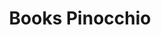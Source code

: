 ---
layout: default-nav
type: card
formsum: summative
sortorder: 3.9
appsused: indd
title: "Books Pinocchio"
level: cg6
brightspace: "https://brightspace.algonquincollege.com/d2l/lms/dropbox/user/folder_submit_files.d2l?db=120808&grpid=0&isprv=0&bp=0&ou=145571"
submission: "indd-book-package-plus-pdf"
links: |
  - Adobe: <a href="https://helpx.adobe.com/indesign/using/creating-book-files.html" title="Adobe: Help, Creating Books in InDesign" target="_blank">Creating Books</a>
  - <a href="bullet-and-number-lists.html" title="InDesign Bullet & Number Lists">About defined lists</a>
  - <a href="https://helpx.adobe.com/indesign/using/numbering-pages-chapters-sections.html" title="InDesign: Numbering Chapters" target="_blank">Numbering Chapters</a>
video: "https://www.youtube.com/embed/videoseries?list=PL4qBMvigUSLCQ4NQ5PzDMzi9Vs8p8aUtG"
downloads: "https://www.dropbox.com/s/tmtvvpenmhfnwsd/indesign-books-pinocchio.zip?dl=1"
description: "In this assignment, you'll assemble the story of Pinocchio in an InDesign book which includes automatic numbering of pages & chapters, a table of contents, running headers, synchronized styles & swatches."
details:
assignment: |
  During class, you'll assemble the story of Pinocchio in a series of InDesign documents which will make up an InDesign book file. It will include a cover, front and end matter documents and the story content. All the features are:

  1. Automatic page numbers
  2. Custom colour swatches
  3. Paragraph styles
  4. Character Styles
  5. Defined number lists
  6. Chapter titles
  7. Running headers
  8. Table of contents

  Let's start setting this up.

  ## Create Book Documents

  Start by creating an InDesign document. This is the file which will serve as the master file from which all the other book files will be based. This is the format:

  <figure>
      <img class="size50" alt="new-document-setup" src="/images/indesign-books-pinocchio/new-document-setup.jpg">
  <figcaption>
    Create a single new InDesign document.
  </figcaption>
  </figure>

  We'll need to set up our master document before we duplicate it for each chapter. Remember, if you leave unwanted content in the panels in this document, it'll be present in all your book files. We don't want that. That's why it's important to plan ahead to build this document properly.

  ## Initial Document Setup

  ### Paragraph Styles

  Define the base serif in the Basic Paragraph style. Create a new style for the Base-Sans paragraph style. Create styles as shown below. Changing their appearance isn't that important for now.

  We're using <a href="https://fonts.adobe.com/fonts/adobe-caslon" title="Adobe Fonts: Adobe Caslon Pro" target="_blank" class="sans">Adobe Caslon Pro</a> for body copy and <a href="https://fonts.adobe.com/fonts/futura-pt" title="Adobe Fonts: Futura PT" target="_blank" class="sans">Futura PT</a> for titles. They're both on Adobe Fonts.

  <figure>
      <img class="size100" alt="styles-setup" src="/images/indesign-books-pinocchio/styles-setup.jpg">
  <figcaption>
    Change your Basic style, then add a Base Sans and a Body Copy style.
  </figcaption>
  </figure>

  For Futura, make sure you sync a bold instance. You'll need it for titles and the TOC later on.

  ### Clean out the Swatches panel

  We want to remove all un-needed swatches from the Swatches panel. Remember that book sync is non-destructive. It only adds content across documents, it doesn't remove any. That's why this needs to be done at the outset.

  Delete all unused colours. Let's add two colours to the panel.

  <figure>
      <img class="size100" alt="setup-colours" src="/images/indesign-books-pinocchio/setup-colours.jpg">
  <figcaption>
    We've added Pantone Cool Grey 10 in CMYK and Orange that's 60% magenta and 100% yellow.
  </figcaption>
  </figure>

  ### Layers

  Create layers for Folios, Images and Text. Make sure they're in that order. Folios underneath, then images, and text on top of everything.

  <figure>
      <img class="size33" alt="setup-layers-panel" src="/images/indesign-books-pinocchio/setup-layers-panel.jpg">
  <figcaption>
    Set up your layers like this.
  </figcaption>
  </figure>

  Remember, layers don't sync across documents unless you have content on them on master pages. When the master pages sync, the layers get created.

  ### Text Frames

  Create a primary text frame on your master pages. Make sure you have one on each master. Thread them together on the master. When you import your text in the next steps, hold the Shift key. That will make the text thread onto all the pages. Cool, eh?

  ## Book Documents

  Once your InDesign master document is ready with all the basic settings, we can duplicate it to have a total of seven files. See the image below.

  <div class="attentionbox shortcut">
    Close all InDesign documents. Go to the Finder, then hit cmd-D to duplicate the file until you have seven of them.
  </div>

  ### Cover, FM & EM

  Rename files for your Cover, Front Matter and End Matter files. Delete pages from the files to match the image below. Once all your InDesign documents are created, make a new Book file. Add the documents to the book file.

  <figure>
      <img class="size100" alt="setup-book-pages" src="/images/indesign-books-pinocchio/setup-book-pages.jpg">
  <figcaption>
    You have a cover, two EM & FM documents in addition to your main chapter documents, all in a book file.
  </figcaption>
  </figure>

  Now we have all our documents set up, it's time to add content to them. Remember to keep all book documents open <mark>except for the Cover and the End Matter file</mark>. We don't want them to sync the page numbers. They don't need them.

  Import each chapter's text into the appropriate InDesign document. Apply the Body Copy paragraph style to the text. Style the chapter numbers and chapter titles, too.


  ## Pagination

  ### Set Up Numbering

  Set up page numbering on the documents. There will be no page numbers on the cover document, obviously. We want lower case roman numerals for the Front Matter document, ie: i, ii, iii, iv, etc... There'll be regular arabic numerals for the chapter files of the document. ie: 1, 2, 3, 4, etc...

  <figure>
      <img class="size100" alt="setup-page-numbering" src="/images/indesign-books-pinocchio/setup-page-numbering.jpg">
  <figcaption>
    You can see the Book panel before and after page numbering has been adjusted.
  </figcaption>
  </figure>

  <div class="attentionbox achtung">
    Remember to turn on Master Page synching in the Book sync settings. Option-click on the Sync button to do so.
  </div>

  ### Folios

  Let's add page numbers to our master pages for the FM, EM and chapters. Make sure they're on the Folio layer and on the Master Page. Create a paragraph style for them.

  <figure>
      <img class="size100" alt="folios" src="/images/indesign-books-pinocchio/folios.jpg">
  <figcaption>
    Set up text variables in the footer from the chapter numbers and chapter titles.
  </figcaption>
  </figure>

  <div class="attentionbox shortcut">
    Shift-Tab creates a tab that alignes to the other end of the text frame. Use this in your folio text frame as shown.
  </div>

  ## Number List

  Let's make a number list across book files. Use the provided list of Pinocchio characters. You'll need to create a defined list in Paragraph Styles.

  <figure>
    <img class="size100" alt="number-list" src="/images/indesign-books-pinocchio/number-list.jpg">
  <figcaption>
    For the list to continue across book files, you need to give it a name in its paragraph style.
  </figcaption>
  </figure>

  If the numbers don't update in the second part of the list, make sure you update them from the Book panel's menu.

  ## Table of Contents

  Build a two-level table of contents in your Front Matter file for your document, including all the necessary paragraph styles.

  <figure>
      <img class="size100" alt="TOC" src="/images/indesign-books-pinocchio/toc.jpg">
  <figcaption>
    This is a two-level table of contents. Note that there are no page numbers on the first level entries.
  </figcaption>
  </figure>

  ## Cover Image

  To wrap things up, place the provided image on the cover.

  <img class="size75" alt="cover-image" src="/images/indesign-books-pinocchio/cover-image.jpg">

  Remember to make sure you image extends to the bleed line.

  ## Package Your Book.

  Save and close all of your book documents. Leave the Book panel open, and click the <span class="command">Save Book</span> button. Deselect all the documents in the Book panel. Go to the Book panel menu, then click on <span class="command">Package book for Print...</span>.

  <figure>
      <img class="size75" alt="package" src="/images/indesign-books-pinocchio/package.jpg">
  <figcaption>
    Use the Book panel's Package command to create a folder with all assets.
  </figcaption>
  </figure>

  Go back to your Book panel's menu. Use <span class="command">Export book to PDF</span> to create a PDF file of your book. This will be your second submission on Brightspace.

---